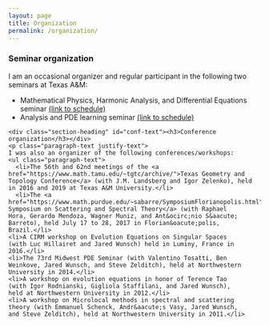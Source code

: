 ```yaml
---
layout: page
title: Organization
permalink: /organization/
---
```


<div>
  <div class="section-heading" id="seminar-text"><h3>Seminar
    organization</h3></div>
    <p class="paragraph-text justify-text">
    I am an occasional organizer and regular participant in the
    following two seminars at Texas A&M:
    <ul class="paragraph-text">
      <li>Mathematical
  Physics, Harmonic Analysis, and Differential Equations
      seminar  <a
  href="https://www.math.tamu.edu/seminars/harmonic/">(link to schedule)</a></li>
      <li>Analysis
  and PDE learning seminar <a
  href="https://www.math.tamu.edu/seminars/anpde/">(link to schedule)</a></li> 
    </ul>
    </p>

    <div class="section-heading" id="conf-text"><h3>Conference organization</h3></div>
    <p class="paragraph-text justify-text">
    I was also an organizer of the following conferences/workshops:
    <ul class="paragraph-text">
      <li>The 56th and 62nd meetings of the <a
    href="https://www.math.tamu.edu/~tgtc/archive/">Texas Geometry and
    Topology Conference</a> (with J.M. Landsberg and Igor Zelenko), held in 2016 and 2019 at Texas A&M University.</li>
      <li>The <a
    href="https://www.math.purdue.edu/~sabarre/SymposiumFlorianopolis.html">Third
    Symposium on Scattering and Spectral Theory</a> (with Raphael
    Hora, Gerardo Mendoza, Wagner Muniz, and Ant&ocirc;nio S&aacute;
    Barreto), held July 17 to 28, 2017 in Florian&oacute;polis,
    Brazil.</li>
    <li>A CIRM workshop on Evolution Equations on Singular Spaces
    (with Luc Hillairet and Jared Wunsch) held in Luminy, France in
    2016.</li>
    <li>The 73rd Midwest PDE Seminar (with Valentino Tosatti, Ben
    Weinkove, Jared Wunsch, and Steve Zelditch), held at Northwestern
    University in 2014.</li>
    <li>A workshop on evolution equations in honor of Terence Tao
    (with Igor Rodnianski, Gigliola Staffilani, and Jared Wunsch),
    held at Northwestern University in 2012.</li>
    <li>A workshop on Microlocal methods in spectral and scattering
    theory (with Emmanuel Schenck, Andr&aacute;s Vasy, Jared Wunsch,
    and Steve Zelditch), held at Northwestern University in 2011.</li>
  </ul>
    </p>
      

  </div>
